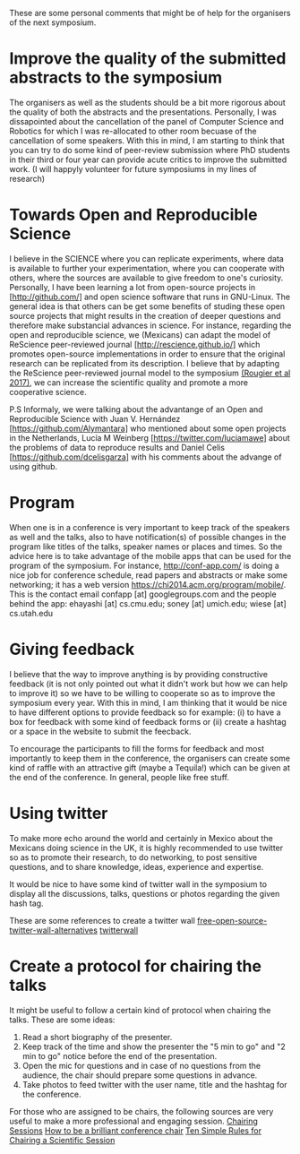 These are some personal comments that might be of help for the organisers of the
next symposium.


# Improve the quality of the submitted abstracts to the symposium

The organisers as well as the students should be a bit more rigorous about
the quality of both the abstracts and the presentations.
Personally, I was dissapointed about the cancellation of the panel of Computer
Science and Robotics for which I was re-allocated to other room becuase of
the cancellation of some speakers. With this in mind, I am starting to think
that you can try to do some kind of peer-review submission where PhD students in
their third or four year can provide acute critics to improve the submitted work.
(I will happyly volunteer for future symposiums in my lines of research)


# Towards Open and Reproducible Science

I believe in the SCIENCE where you can replicate experiments, where data is
available to further your experimentation, where you can cooperate with others,
where the sources are available to give freedom to one's curiosity.
Personally, I have been learning a
lot from open-source projects in [http://github.com/] and open science software
that runs in GNU-Linux. The general idea is that others can be get some benefits
of studing these open source projects that might results in the creation of
deeper questions and therefore make substancial advances in science.
For instance, regarding the open and reproducible science, we (Mexicans) can
adapt the model of ReScience peer-reviewed journal [http://rescience.github.io/]
which promotes open-source implementations in order to ensure that the original research can be
replicated from its description.
I believe that by adapting the ReScience peer-reviewed journal model to the symposium
[(Rougier et al 2017)](https://arxiv.org/abs/1707.04393),
we can increase the scientific quality and promote a more cooperative science.





P.S Informaly, we were talking about the advantange of an Open and Reproducible
Science with Juan V. Hernández [https://github.com/Alymantara] who mentioned about some open projects
in the Netherlands, Lucía M Weinberg [https://twitter.com/luciamawe]
about the problems of data to reproduce results and Daniel Celis [https://github.com/dcelisgarza]
with his comments about the advange of using github.




# Program

When one is in a conference is very important to keep track of the speakers
as well and the talks, also to have notification(s) of possible changes in the
program like titles of the talks, speaker names or places and times.
So the advice here is to take advantage of the mobile apps that can be used
for the program of the symposium. For instance,
http://conf-app.com/ is doing a nice job for conference schedule,
read papers and abstracts or make some networking; it has a web version
https://chi2014.acm.org/program/mobile/.
This is the contact email confapp [at] googlegroups.com and the people behind
the app: ehayashi [at] cs.cmu.edu; soney [at] umich.edu; wiese [at] cs.utah.edu



# Giving feedback

I believe that the way to improve anything is by providing constructive feedback
(it is not only pointed out what it didn't work but how we can help to improve it)
so we have to be willing to cooperate so as to improve the symposium every year.
With this in mind, I am thinking that it would be nice
to have different options to provide feedback so for example:
(i) to have a box for feedback with some kind of feedback forms or
(ii) create a hashtag or a space in the website to submit the feecback.

To encourage the participants to fill the forms for feedback and
most importantly to keep them in the conference, the organisers can create some
kind of raffle with an attractive gift (maybe a Tequila!) which can be given
at the end of the conference. In general, people like free stuff.


# Using twitter

To make more echo around the world and certainly in Mexico about the Mexicans
doing science in the UK, it is highly recommended to use twitter so as to promote
their research, to do networking, to post sensitive questions, and to share
knowledge, ideas, experience and expertise.

It would be nice to have some kind of twitter wall in the symposium to display
all the discussions, talks, questions or photos regarding the given hash tag.

These are some references to create a twitter wall
[free-open-source-twitter-wall-alternatives](https://slidedog.com/blog/free-open-source-twitter-wall-alternatives/)
[twitterwall](https://github.com/Mark-H/twitterwall)




# Create a protocol for chairing the talks

It might be useful to follow a certain kind of protocol when chairing the talks.
These are some ideas:
1. Read a short biography of the presenter.
2. Keep track of the time and show the presenter the "5 min to go" and
"2 min to go" notice before the end of the presentation.
3. Open the mic for questions and in case of no questions from the audience,
the chair should prepare some questions in advance.
4. Take photos to feed twitter with the user name, title and the hashtag for
the conference.

For those who are assigned to be chairs, the following sources are very useful
to make a more professional and engaging session.
[Chairing Sessions](https://www.nature.com/scitable/topicpage/chairing-sessions-13908566)
[How to be a brilliant conference chair](https://www.theguardian.com/higher-education-network/2015/dec/02/how-to-be-a-brilliant-conference-chair)
[Ten Simple Rules for Chairing a Scientific Session](https://www.ncbi.nlm.nih.gov/pmc/articles/PMC2738972/)
